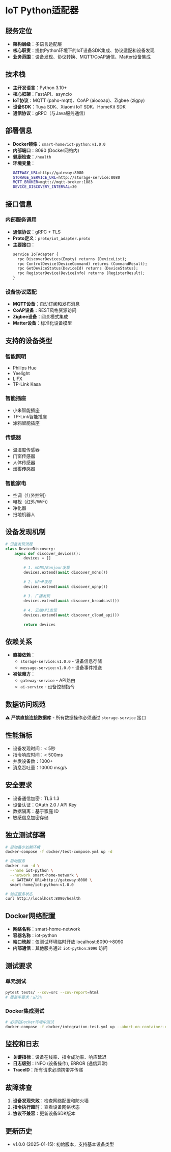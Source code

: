 # IoT Python适配器

## 服务定位
- **架构层级**：多语言适配层
- **核心职责**：提供Python环境下的IoT设备SDK集成、协议适配和设备发现
- **业务范围**：设备发现、协议转换、MQTT/CoAP通信、Matter设备集成

## 技术栈
- **主开发语言**：Python 3.10+
- **核心框架**：FastAPI、asyncio
- **IoT协议**：MQTT (paho-mqtt)、CoAP (aiocoap)、Zigbee (zigpy)
- **设备SDK**：Tuya SDK、Xiaomi IoT SDK、HomeKit SDK
- **通信协议**：gRPC（与Java服务通信）

## 部署信息
- **Docker镜像**：`smart-home/iot-python:v1.0.0`
- **内部端口**：8090 (Docker网络内)
- **健康检查**：`/health`
- **环境变量**：
  ```bash
  GATEWAY_URL=http://gateway:8080
  STORAGE_SERVICE_URL=http://storage-service:8080
  MQTT_BROKER=mqtt://mqtt-broker:1883
  DEVICE_DISCOVERY_INTERVAL=30
  ```

## 接口信息

### 内部服务调用
- **通信协议**：gRPC + TLS
- **Proto定义**：`proto/iot_adapter.proto`
- **主要接口**：
  ```protobuf
  service IoTAdapter {
    rpc DiscoverDevices(Empty) returns (DeviceList);
    rpc ControlDevice(DeviceCommand) returns (CommandResult);
    rpc GetDeviceStatus(DeviceId) returns (DeviceStatus);
    rpc RegisterDevice(DeviceInfo) returns (RegisterResult);
  }
  ```

### 设备协议适配
- **MQTT设备**：自动订阅和发布消息
- **CoAP设备**：REST风格资源访问
- **Zigbee设备**：网关模式集成
- **Matter设备**：标准化设备模型

## 支持的设备类型

### 智能照明
- Philips Hue
- Yeelight
- LIFX
- TP-Link Kasa

### 智能插座
- 小米智能插座
- TP-Link智能插座
- 涂鸦智能插座

### 传感器
- 温湿度传感器
- 门窗传感器
- 人体传感器
- 烟雾传感器

### 智能家电
- 空调（红外控制）
- 电视（红外/WiFi）
- 净化器
- 扫地机器人

## 设备发现机制

```python
# 设备发现流程
class DeviceDiscovery:
    async def discover_devices():
        devices = []
        
        # 1. mDNS/Bonjour发现
        devices.extend(await discover_mdns())
        
        # 2. UPnP发现
        devices.extend(await discover_upnp())
        
        # 3. 广播发现
        devices.extend(await discover_broadcast())
        
        # 4. 云端API发现
        devices.extend(await discover_cloud_api())
        
        return devices
```

## 依赖关系
- **直接依赖**：
  - `storage-service:v1.0.0` - 设备信息存储
  - `message-service:v1.0.0` - 设备事件推送
- **被依赖方**：
  - `gateway-service` - API路由
  - `ai-service` - 设备控制指令

## 数据访问规范
⚠️ **严禁直接连接数据库** - 所有数据操作必须通过 `storage-service` 接口

## 性能指标
- 设备发现时间：< 5秒
- 指令响应时间：< 500ms
- 并发设备数：1000+
- 消息吞吐量：10000 msg/s

## 安全要求
- 设备通信加密：TLS 1.3
- 设备认证：OAuth 2.0 / API Key
- 数据隔离：基于家庭 ID
- 敏感信息加密存储

## 独立测试部署
```bash
# 启动最小依赖环境
docker-compose -f docker/test-compose.yml up -d

# 启动服务
docker run -d \
  --name iot-python \
  --network smart-home-network \
  -e GATEWAY_URL=http://gateway:8080 \
  smart-home/iot-python:v1.0.0

# 验证服务状态
curl http://localhost:8090/health
```

## Docker网络配置
- **网络名称**：smart-home-network
- **容器名称**：iot-python
- **端口映射**：仅测试环境临时开放 localhost:8090->8090
- **内部通信**：其他服务通过 `iot-python:8090` 访问

## 测试要求
### 单元测试
```bash
pytest tests/ --cov=src --cov-report=html
# 覆盖率要求：≥75%
```

### Docker集成测试
```bash
# 必须在Docker环境中测试
docker-compose -f docker/integration-test.yml up --abort-on-container-exit
```

## 监控和日志
- **关键指标**：设备在线率、指令成功率、响应延迟
- **日志级别**：INFO (设备操作), ERROR (通信异常)
- **TraceID**：所有请求必须携带并传递

## 故障排查
1. **设备发现失败**：检查网络配置和防火墙
2. **指令执行超时**：查看设备网络状态
3. **协议不兼容**：更新设备SDK版本

## 更新历史
- v1.0.0 (2025-01-15): 初始版本，支持基本设备类型